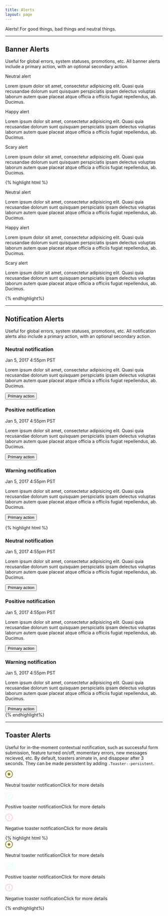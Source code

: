 ```yaml
---
title: Alerts
layout: page
---
```


<p class="t-4">Alerts! For good things, bad things and neutral things.</p>

<hr />

<h2 class="m-bottom-1">Banner Alerts</h2>
<p class="m-bottom-7">Useful for global errors, system statuses, promotions, etc. All banner alerts include a primary action, with an optional secondary action.</p>

<div class="Alert">
	<p class="Alert__heading">Neutral alert</p>
	<p>Lorem ipsum dolor sit amet, consectetur adipisicing elit. Quasi quia recusandae dolorum sunt quisquam perspiciatis ipsam delectus voluptas laborum autem quae placeat atque officia a officiis fugiat repellendus, ab. Ducimus.</p>
</div>
<div class="Alert Alert--success">
	<p class="Alert__heading">Happy alert</p>
	<p>Lorem ipsum dolor sit amet, consectetur adipisicing elit. Quasi quia recusandae dolorum sunt quisquam perspiciatis ipsam delectus voluptas laborum autem quae placeat atque officia a officiis fugiat repellendus, ab. Ducimus.</p>
</div>
<div class="Alert Alert--error">
	<p class="Alert__heading">Scary alert</p>
	<p>Lorem ipsum dolor sit amet, consectetur adipisicing elit. Quasi quia recusandae dolorum sunt quisquam perspiciatis ipsam delectus voluptas laborum autem quae placeat atque officia a officiis fugiat repellendus, ab. Ducimus.</p>
</div>

{% highlight html %}
<div class="Alert">
	<p class="Alert__heading">Neutral alert</p>
	<p>Lorem ipsum dolor sit amet, consectetur adipisicing elit. Quasi quia recusandae dolorum sunt quisquam perspiciatis ipsam delectus voluptas laborum autem quae placeat atque officia a officiis fugiat repellendus, ab. Ducimus.</p>
</div>
<div class="Alert Alert--success">
	<p class="Alert__heading">Happy alert</p>
	<p>Lorem ipsum dolor sit amet, consectetur adipisicing elit. Quasi quia recusandae dolorum sunt quisquam perspiciatis ipsam delectus voluptas laborum autem quae placeat atque officia a officiis fugiat repellendus, ab. Ducimus.</p>
</div>
<div class="Alert Alert--error">
	<p class="Alert__heading">Scary alert</p>
	<p>Lorem ipsum dolor sit amet, consectetur adipisicing elit. Quasi quia recusandae dolorum sunt quisquam perspiciatis ipsam delectus voluptas laborum autem quae placeat atque officia a officiis fugiat repellendus, ab. Ducimus.</p>
</div>
{% endhighlight%}

<hr />

<h2 class="m-bottom-1">Notification Alerts</h2>
<p class="m-bottom-7">Useful for global errors, system statuses, promotions, etc. All notification alerts also include a primary action, with an optional secondary action.</p>

<div class="m-bottom-7">

<div class="Notification">
	<div class="Notification__wrapper">
		<h3 class="Notification__heading">Neutral notification</h3>
		<span class="Notification__time">Jan 5, 2017  4:55pm PST</span>
		<p>Lorem ipsum dolor sit amet, consectetur adipisicing elit. Quasi quia recusandae dolorum sunt quisquam perspiciatis ipsam delectus voluptas laborum autem quae placeat atque officia a officiis fugiat repellendus, ab. Ducimus.</p>
		<button role="button" class="Button Button--text">Primary action</button>
	</div><!--Notification__wrapper-->
</div><!--Notification-->
<div class="Notification Notification--positive">
	<div class="Notification__wrapper">
		<h3 class="Notification__heading">Positive notification</h3>
		<span class="Notification__time">Jan 5, 2017  4:55pm PST</span>
		<p>Lorem ipsum dolor sit amet, consectetur adipisicing elit. Quasi quia recusandae dolorum sunt quisquam perspiciatis ipsam delectus voluptas laborum autem quae placeat atque officia a officiis fugiat repellendus, ab. Ducimus.</p>
		<button role="button" class="Button Button--text">Primary action</button>
	</div><!--Notification__wrapper-->
</div><!--Notification-->
<div class="Notification Notification--negative">
	<div class="Notification__wrapper">
		<h3 class="Notification__heading">Warning notification</h3>
		<span class="Notification__time">Jan 5, 2017  4:55pm PST</span>
		<p>Lorem ipsum dolor sit amet, consectetur adipisicing elit. Quasi quia recusandae dolorum sunt quisquam perspiciatis ipsam delectus voluptas laborum autem quae placeat atque officia a officiis fugiat repellendus, ab. Ducimus.</p>
		<button role="button" class="Button Button--text">Primary action</button>
	</div><!--Notification__wrapper-->
</div><!--Notification-->

</div>

{% highlight html %}
<div class="Notification">
	<div class="Notification__wrapper">
		<h3 class="Notification__heading">Neutral notification</h3>
		<span class="Notification__time">Jan 5, 2017  4:55pm PST</span>
		<p>Lorem ipsum dolor sit amet, consectetur adipisicing elit. Quasi quia recusandae dolorum sunt quisquam perspiciatis ipsam delectus voluptas laborum autem quae placeat atque officia a officiis fugiat repellendus, ab. Ducimus.</p>
		<button role="button" class="Button Button--text">Primary action</button>
	</div><!--Notification__wrapper-->
</div><!--Notification-->
<div class="Notification Notification--positive">
	<div class="Notification__wrapper">
		<h3 class="Notification__heading">Positive notification</h3>
		<span class="Notification__time">Jan 5, 2017  4:55pm PST</span>
		<p>Lorem ipsum dolor sit amet, consectetur adipisicing elit. Quasi quia recusandae dolorum sunt quisquam perspiciatis ipsam delectus voluptas laborum autem quae placeat atque officia a officiis fugiat repellendus, ab. Ducimus.</p>
		<button role="button" class="Button Button--text">Primary action</button>
	</div><!--Notification__wrapper-->
</div><!--Notification-->
<div class="Notification Notification--negative">
	<div class="Notification__wrapper">
		<h3 class="Notification__heading">Warning notification</h3>
		<span class="Notification__time">Jan 5, 2017  4:55pm PST</span>
		<p>Lorem ipsum dolor sit amet, consectetur adipisicing elit. Quasi quia recusandae dolorum sunt quisquam perspiciatis ipsam delectus voluptas laborum autem quae placeat atque officia a officiis fugiat repellendus, ab. Ducimus.</p>
		<button role="button" class="Button Button--text">Primary action</button>
	</div><!--Notification__wrapper-->
</div><!--Notification-->
{% endhighlight%}

<hr />

<h2 class="m-bottom-1">Toaster Alerts</h2>
<p class="m-bottom-7">Useful for in-the-moment contextual notification, such as successful form submission, feature turned on/off, momentary errors, new messages recieved, etc. By default, toasters animate in, and disappear after 3 seconds. They can be made persistent by adding <code>.Toaster--persistent</code>.</p>

<div class="w-50 m-bottom-7">
<div class="Toaster Toaster--persistent">
	<div class="Toaster__type"><svg width="24" height="24" xmlns="http://www.w3.org/2000/svg"><g fill="#837000" fill-rule="evenodd"><path d="M12 23.963C5.393 23.963.037 18.607.037 12 .037 5.393 5.393.037 12 .037 18.607.037 23.963 5.393 23.963 12c0 6.607-5.356 11.963-11.963 11.963zm0-1.772c5.628 0 10.19-4.563 10.19-10.191 0-5.628-4.562-10.19-10.19-10.19C6.372 1.81 1.81 6.371 1.81 12c0 5.628 4.562 10.19 10.19 10.19z" fill-rule="nonzero"/><path d="M12 14.88l-2.5 2.31.248-3.394-3.364-.514 2.808-1.923-1.695-2.95 3.253.996L12 6.24l1.25 3.165 3.253-.996-1.695 2.95 2.808 1.923-3.364.514.247 3.394z"/></g></svg></div>
	<p class="Toaster__heading">Neutral toaster notification<span>Click for more details</span></p>
</div><!--Toaster-->
<div class="Toaster Toaster--persistent Toaster--positive">
	<div class="Toaster__type"><svg width="24" height="24" xmlns="http://www.w3.org/2000/svg"><g fill="#E5FEFF" fill-rule="evenodd"><rect transform="rotate(-47 12.861 12.147)" x="6.698" y="10.552" width="12.326" height="3.191" rx="1.595"/><path d="M11.861 21.503a9.503 9.503 0 1 0 0-19.006 9.503 9.503 0 0 0 0 19.006zM12 24C5.373 24 0 18.627 0 12S5.373 0 12 0s12 5.373 12 12-5.373 12-12 12z" fill-rule="nonzero"/><rect transform="rotate(-135 8.664 14.351)" x="5.473" y="12.756" width="6.382" height="3.191" rx="1.595"/></g></svg></div>
	<p class="Toaster__heading">Positive toaster notification<span>Click for more details</span></p>
</div><!--Toaster-->
<div class="Toaster Toaster--persistent Toaster--negative">
	<div class="Toaster__type"><svg width="24" height="24" xmlns="http://www.w3.org/2000/svg"><g fill="#FFCCCE" fill-rule="evenodd"><path d="M13.219 8.898c0 .862-.038 1.652-.113 2.368a44.352 44.352 0 0 1-.281 2.166h-1.612a32.878 32.878 0 0 1-.3-2.174 22.933 22.933 0 0 1-.113-2.36V6h2.419v2.898zm.281 6.871c0 .364-.144.66-.431.888-.288.229-.644.343-1.069.343-.413 0-.766-.114-1.06-.343a1.074 1.074 0 0 1-.44-.888c0-.363.147-.662.44-.896.294-.233.647-.35 1.06-.35.425 0 .781.117 1.069.35.287.234.431.533.431.896z"/><path d="M12 22c5.523 0 10-4.477 10-10S17.523 2 12 2 2 6.477 2 12s4.477 10 10 10zm0 2C5.373 24 0 18.627 0 12S5.373 0 12 0s12 5.373 12 12-5.373 12-12 12z" fill-rule="nonzero"/></g></svg></div>
	<p class="Toaster__heading">Negative toaster notification<span>Click for more details</span></p>
</div><!--Toaster-->
</div><!--example-->
{% highlight html %}
<div class="Toaster-container w-25">
	<div class="Toaster">
		<div class="Toaster__type"><svg width="24" height="24" xmlns="http://www.w3.org/2000/svg"><g fill="#837000" fill-rule="evenodd"><path d="M12 23.963C5.393 23.963.037 18.607.037 12 .037 5.393 5.393.037 12 .037 18.607.037 23.963 5.393 23.963 12c0 6.607-5.356 11.963-11.963 11.963zm0-1.772c5.628 0 10.19-4.563 10.19-10.191 0-5.628-4.562-10.19-10.19-10.19C6.372 1.81 1.81 6.371 1.81 12c0 5.628 4.562 10.19 10.19 10.19z" fill-rule="nonzero"/><path d="M12 14.88l-2.5 2.31.248-3.394-3.364-.514 2.808-1.923-1.695-2.95 3.253.996L12 6.24l1.25 3.165 3.253-.996-1.695 2.95 2.808 1.923-3.364.514.247 3.394z"/></g></svg></div>
		<p class="Toaster__heading">Neutral toaster notification<span>Click for more details</span></p>
	</div><!--Toaster-->
	<div class="Toaster Toaster--positive">
		<div class="Toaster__type"><svg width="24" height="24" xmlns="http://www.w3.org/2000/svg"><g fill="#E5FEFF" fill-rule="evenodd"><rect transform="rotate(-47 12.861 12.147)" x="6.698" y="10.552" width="12.326" height="3.191" rx="1.595"/><path d="M11.861 21.503a9.503 9.503 0 1 0 0-19.006 9.503 9.503 0 0 0 0 19.006zM12 24C5.373 24 0 18.627 0 12S5.373 0 12 0s12 5.373 12 12-5.373 12-12 12z" fill-rule="nonzero"/><rect transform="rotate(-135 8.664 14.351)" x="5.473" y="12.756" width="6.382" height="3.191" rx="1.595"/></g></svg></div>
		<p class="Toaster__heading">Positive toaster notification<span>Click for more details</span></p>
	</div><!--Toaster-->
	<div class="Toaster Toaster--negative">
		<div class="Toaster__type"><svg width="24" height="24" xmlns="http://www.w3.org/2000/svg"><g fill="#FFCCCE" fill-rule="evenodd"><path d="M13.219 8.898c0 .862-.038 1.652-.113 2.368a44.352 44.352 0 0 1-.281 2.166h-1.612a32.878 32.878 0 0 1-.3-2.174 22.933 22.933 0 0 1-.113-2.36V6h2.419v2.898zm.281 6.871c0 .364-.144.66-.431.888-.288.229-.644.343-1.069.343-.413 0-.766-.114-1.06-.343a1.074 1.074 0 0 1-.44-.888c0-.363.147-.662.44-.896.294-.233.647-.35 1.06-.35.425 0 .781.117 1.069.35.287.234.431.533.431.896z"/><path d="M12 22c5.523 0 10-4.477 10-10S17.523 2 12 2 2 6.477 2 12s4.477 10 10 10zm0 2C5.373 24 0 18.627 0 12S5.373 0 12 0s12 5.373 12 12-5.373 12-12 12z" fill-rule="nonzero"/></g></svg></div>
		<p class="Toaster__heading">Negative toaster notification<span>Click for more details</span></p>
	</div><!--Toaster-->
</div><!--Toaster-container-->
{% endhighlight%}

